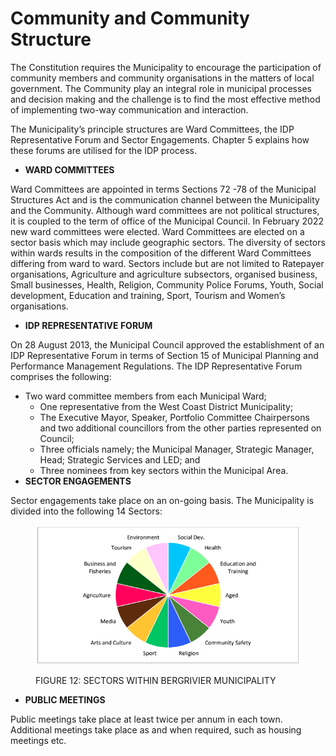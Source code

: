 # Community and Community Structure

The Constitution requires the Municipality to encourage the participation of community members and community organisations in the matters of local government. The Community play an integral role in municipal processes and decision making and the challenge is to find the most effective method of implementing two-way communication and interaction.

The Municipality’s principle structures are Ward Committees, the IDP Representative Forum and Sector Engagements. Chapter 5 explains how these forums are utilised for the IDP process.

* **WARD COMMITTEES**

Ward Committees are appointed in terms Sections 72 -78 of the Municipal Structures Act and is the communication channel between the Municipality and the Community. Although ward committees are not political structures, it is coupled to the term of office of the Municipal Council. In February 2022 new ward committees were elected. Ward Committees are elected on a sector basis which may include geographic sectors. The diversity of sectors within wards results in the composition of the different Ward Committees differing from ward to ward. Sectors include but are not limited to Ratepayer organisations, Agriculture and agriculture subsectors, organised business, Small businesses, Health, Religion, Community Police Forums, Youth, Social development, Education and training, Sport, Tourism and Women’s organisations.

* **IDP REPRESENTATIVE FORUM**

On 28 August 2013, the Municipal Council approved the establishment of an IDP Representative Forum in terms of Section 15 of Municipal Planning and Performance Management Regulations. The IDP Representative Forum comprises the following:

* Two ward committee members from each Municipal Ward;
  * One representative from the West Coast District Municipality;
  * The Executive Mayor, Speaker, Portfolio Committee Chairpersons and two additional councillors from the other parties represented on Council;
  * Three officials namely; the Municipal Manager, Strategic Manager, Head; Strategic Services and LED; and
  * Three nominees from key sectors within the Municipal Area.
* **SECTOR ENGAGEMENTS**

Sector engagements take place on an on-going basis. The Municipality is divided into the following 14 Sectors:

<figure><img src="../../.gitbook/assets/Screen Shot 2023-05-05 at 7.30.56 PM.png" alt=""><figcaption><p>FIGURE 12: SECTORS WITHIN BERGRIVIER MUNICIPALITY</p></figcaption></figure>

* **PUBLIC MEETINGS**

Public meetings take place at least twice per annum in each town. Additional meetings take place as and when required, such as housing meetings etc.
